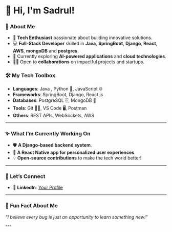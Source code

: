 # 👋 Hi, I'm Sadrul!

### 🌟 About Me
- 🚀 **Tech Enthusiast** passionate about building innovative solutions.
- 💻 **Full-Stack Developer** skilled in **Java**, **SpringBoot**, **Django**, **React**, **AWS**, **mongoDB** and **postgres**.
- 🌱 Currently exploring **AI-powered applications** and **cloud technologies**.
- 🧑‍💼 Open to **collaborations** on impactful projects and startups.


### 🛠️ My Tech Toolbox
- **Languages**: Java , Python 🐍, JavaScript 🌐
- **Frameworks**: SpringBoot, Django, React.js
- **Databases**: PostgreSQL 🗄️, MongoDB 🍃
- **Tools**: Git 🧑‍💻, VS Code 🖥️, Postman
- **Others**: REST APIs, WebSockets, AWS

---

### ✨ What I’m Currently Working On
- 🛡️ **A Django-based backend system**.
- 📱 **A React Native app for personalized user experiences**.
- 💡 **Open-source contributions** to make the tech world better!

---

### 💬 Let’s Connect
- 💼 **LinkedIn**: [Your Profile](https://www.linkedin.com/in/sadrulvala/)

---

### 🎨 Fun Fact About Me
_"I believe every bug is just an opportunity to learn something new!"_

"""

